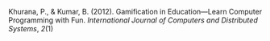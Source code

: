 Khurana, P., & Kumar, B. (2012). Gamification in Education—Learn Computer Programming with Fun. _International Journal of Computers and Distributed Systems_, _2_(1)